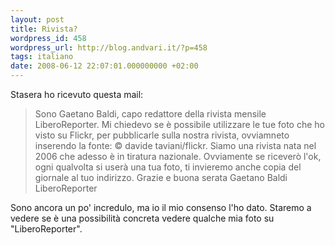```yaml
---
layout: post
title: Rivista?
wordpress_id: 458
wordpress_url: http://blog.andvari.it/?p=458
tags: italiano
date: 2008-06-12 22:07:01.000000000 +02:00
---
```

Stasera ho ricevuto questa mail:
<blockquote>
Sono Gaetano Baldi, capo redattore della rivista mensile LiberoReporter. Mi chiedevo se è possibile utilizzare le tue foto che ho visto su Flickr, per pubblicarle sulla nostra rivista, ovviamneto inserendo la fonte: © davide taviani/flickr. Siamo una rivista nata nel 2006 che adesso è in tiratura nazionale. Ovviamente se riceverò l'ok, ogni qualvolta si userà una tua foto, ti invieremo anche copia del giornale al tuo indirizzo. Grazie e buona serata Gaetano Baldi LiberoReporter</blockquote>
Sono ancora un po' incredulo, ma io il mio consenso l'ho dato. Staremo a vedere se è una possibilità concreta vedere qualche mia foto su "LiberoReporter".

